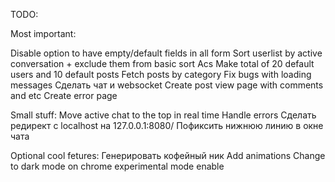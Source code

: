 TODO: 

Most important:
<!-- Save picture from users device -->
Disable option to have empty/default fields in all form
Sort userlist by active conversation + exclude them from basic sort Acs
Make total of 20 default users and 10 default posts
Fetch posts by category
Fix bugs with loading messages 
Сделать чат и websocket
Create post view page with comments and etc
Create error page


Small stuff:
Move active chat to the top in real time
Handle errors
Cделать редирект с localhost на 127.0.0.1:8080/
Пофиксить нижнюю линию в окне чата


Optional cool fetures:
Генерировать кофейный ник
Add animations
Change to dark mode on chrome experimental mode enable
